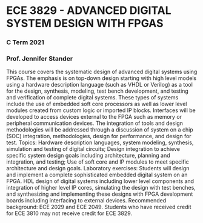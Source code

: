 # ECE 3829 - ADVANCED DIGITAL SYSTEM DESIGN WITH FPGAS
### C Term 2021
### Prof. Jennifer Stander

This course covers the systematic design of advanced digital systems using FPGAs. The emphasis is on top-down design starting with high level models using a hardware description language (such as VHDL or Verilog) as a tool for the design, synthesis, modeling, test bench development, and testing and verification of complete digital systems. These types of systems include the use of embedded soft core processors as well as lower level modules created from custom logic or imported IP blocks. Interfaces will be developed to access devices external to the FPGA such as memory or peripheral communication devices. The integration of tools and design methodologies will be addressed through a discussion of system on a chip (SOC) integration, methodologies, design for performance, and design for test. Topics: Hardware description languages, system modeling, synthesis, simulation and testing of digital circuits; Design integration to achieve specific system design goals including architecture, planning and integration, and testing; Use of soft core and IP modules to meet specific architecture and design goals. Laboratory exercises: Students will design and implement a complete sophisticated embedded digital system on an FPGA. HDL design of digital systems including lower level components and integration of higher level IP cores, simulating the design with test benches, and synthesizing and implementing these designs with FPGA development boards including interfacing to external devices. Recommended background: ECE 2029 and ECE 2049. Students who have received credit for ECE 3810 may not receive credit for ECE 3829.